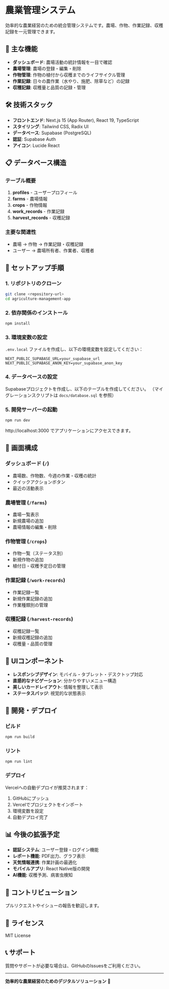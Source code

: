 # 農業管理システム

効率的な農業経営のための統合管理システムです。農場、作物、作業記録、収穫記録を一元管理できます。

## 🌱 主な機能

- **ダッシュボード**: 農場活動の統計情報を一目で確認
- **農場管理**: 農場の登録・編集・削除
- **作物管理**: 作物の植付から収穫までのライフサイクル管理
- **作業記録**: 日々の農作業（水やり、施肥、除草など）の記録
- **収穫記録**: 収穫量と品質の記録・管理

## 🛠️ 技術スタック

- **フロントエンド**: Next.js 15 (App Router), React 19, TypeScript
- **スタイリング**: Tailwind CSS, Radix UI
- **データベース**: Supabase (PostgreSQL)
- **認証**: Supabase Auth
- **アイコン**: Lucide React

## 📋 データベース構造

### テーブル概要

1. **profiles** - ユーザープロフィール
2. **farms** - 農場情報
3. **crops** - 作物情報
4. **work_records** - 作業記録
5. **harvest_records** - 収穫記録

### 主要な関連性

- 農場 → 作物 → 作業記録・収穫記録
- ユーザー → 農場所有者、作業者、収穫者

## 🚀 セットアップ手順

### 1. リポジトリのクローン

```bash
git clone <repository-url>
cd agriculture-management-app
```

### 2. 依存関係のインストール

```bash
npm install
```

### 3. 環境変数の設定

`.env.local` ファイルを作成し、以下の環境変数を設定してください：

```env
NEXT_PUBLIC_SUPABASE_URL=your_supabase_url
NEXT_PUBLIC_SUPABASE_ANON_KEY=your_supabase_anon_key
```

### 4. データベースの設定

Supabaseプロジェクトを作成し、以下のテーブルを作成してください。
（マイグレーションスクリプトは `docs/database.sql` を参照）

### 5. 開発サーバーの起動

```bash
npm run dev
```

http://localhost:3000 でアプリケーションにアクセスできます。

## 📱 画面構成

### ダッシュボード (`/`)
- 農場数、作物数、今週の作業・収穫の統計
- クイックアクションボタン
- 最近の活動表示

### 農場管理 (`/farms`)
- 農場一覧表示
- 新規農場の追加
- 農場情報の編集・削除

### 作物管理 (`/crops`)
- 作物一覧（ステータス別）
- 新規作物の追加
- 植付日・収穫予定日の管理

### 作業記録 (`/work-records`)
- 作業記録一覧
- 新規作業記録の追加
- 作業種類別の管理

### 収穫記録 (`/harvest-records`)
- 収穫記録一覧
- 新規収穫記録の追加
- 収穫量・品質の管理

## 🎨 UIコンポーネント

- **レスポンシブデザイン**: モバイル・タブレット・デスクトップ対応
- **直感的なナビゲーション**: 分かりやすいメニュー構造
- **美しいカードレイアウト**: 情報を整理して表示
- **ステータスバッジ**: 視覚的な状態表示

## 🔧 開発・デプロイ

### ビルド

```bash
npm run build
```

### リント

```bash
npm run lint
```

### デプロイ

Vercelへの自動デプロイが推奨されます：

1. GitHubにプッシュ
2. Vercelでプロジェクトをインポート
3. 環境変数を設定
4. 自動デプロイ完了

## 📊 今後の拡張予定

- **認証システム**: ユーザー登録・ログイン機能
- **レポート機能**: PDF出力、グラフ表示
- **天気情報連携**: 作業計画の最適化
- **モバイルアプリ**: React Native版の開発
- **AI機能**: 収穫予測、病害虫検知

## 🤝 コントリビューション

プルリクエストやイシューの報告を歓迎します。

## 📄 ライセンス

MIT License

## 📞 サポート

質問やサポートが必要な場合は、GitHubのIssuesをご利用ください。

---

**効率的な農業経営のためのデジタルソリューション** 🌾
